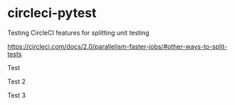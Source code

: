 # circleci-pytest
Testing CircleCI features for splitting unit testing

https://circleci.com/docs/2.0/parallelism-faster-jobs/#other-ways-to-split-tests

Test

Test 2

Test 3
